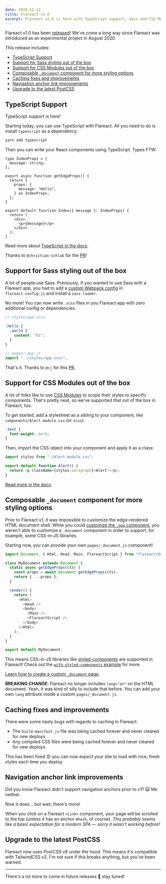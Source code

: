 ```yaml
---
date: 2020-12-12
title: Flareact v1.0
excerpt: Flareact v1.0 is here with TypeScript support, Sass and CSS Modules support out-of-the-box, caching improvements, and more.
---
```


Flareact v1.0 has been [released](https://github.com/flareact/flareact/releases/tag/v1.0.0)! We've come a long way since Flareact was introduced as an experimental project in August 2020.

This release includes:

- [TypeScript Support](#typescript-support)
- [Support for Sass styling out of the box](#support-for-sass-styling-out-of-the-box)
- [Support for CSS Modules out of the box](#support-for-css-modules-out-of-the-box)
- [Composable `_document` component for more styling options](#composable-code-_document-code-component-for-more-styling-options)
- [Caching fixes and improvements](#caching-fixes-and-improvements)
- [Navigation anchor link improvements](#navigation-anchor-link-improvements)
- [Upgrade to the latest PostCSS](#upgrade-to-the-latest-postcss)

## TypeScript Support

TypeScript support is here!

Starting today, you can use TypeScript with Flareact. All you need to do is install `typescript` as a dependency:

```bash
yarn add typescript
```

Then you can write your React components using TypeScript. Types FTW:

```tsx
type IndexProps = {
  message: string;
};

export async function getEdgeProps() {
  return {
    props: {
      message: "Hello",
    } as IndexProps,
  };
}

export default function Index({ message }: IndexProps) {
  return (
    <div>
      <p>{message}</p>
    </div>
  );
}
```

Read more about [TypeScript in the docs](/docs/typescript).

Thanks to `@christian-schlab` for the [PR](christian-schab)!

## Support for Sass styling out of the box

A lot of people use Sass. Previously, if you wanted to use Sass with a Flareact app, you had to add a [custom Webpack config](/docs/custom-webpack-config) in `flareact.config.js` and install a `sass-loader`.

No more! You can now write `.scss` files in you Flareact app with zero additional config or dependencies.

```scss
// styles/app.scss

.hello {
  .world {
    content: "hi";
  }
}
```

```js
// pages/_app.js
import "../styles/app.scss";
```

That's it. Thanks to `@cj` for this [PR](https://github.com/flareact/flareact/pull/63).

## Support for CSS Modules out of the box

A lot of folks like to use [CSS Modules](https://github.com/css-modules/css-modules) to scope their styles to specific components. That's pretty neat, so we've supported that out of the box in Flareact, too.

To get started, add a stylesheet as a sibling to your component, like `components/Alert.module.css` (or `scss`):

```css
.text {
  font-weight: bold;
}
```

Then, import the CSS object into your component and apply it as a class:

```js
import styles from "./Alert.module.css";

export default function Alert() {
  return <p className={styles.paragraph}>Alert!</p>;
}
```

[Read more in the docs](/docs/built-in-css-support).

## Composable `_document` component for more styling options

Prior to Flareact v1, it was impossible to customize the edge-rendered HTML document shell. While you could [customize the `_app` component](/docs/custom-app-page), you weren't able to customize a `_document` component in order to support, for example, some CSS-in-JS libraries.

Starting now, you can provide your own `pages/_document.js` component!

```js
import Document, { Html, Head, Main, FlareactScript } from "flareact/document";

class MyDocument extends Document {
  static async getEdgeProps(ctx) {
    const props = await Document.getEdgeProps(ctx);
    return { ...props };
  }

  render() {
    return (
      <Html>
        <Head />
        <body>
          <Main />
          <FlareactScript />
        </body>
      </Html>
    );
  }
}

export default MyDocument;
```

This means CSS-in-JS libraries like [styled-components](https://styled-components.com/) are supported in Flareact! Check out the [`with-styled-components` example](https://github.com/flareact/flareact/tree/canary/examples/with-styled-components) for more.

[Learn how to create a custom `_document` page](/docs/custom-document-page).

**BREAKING CHANGE**: Flareact no longer includes `lang="en"` on the HTML document. Yeah, it was kind of silly to include that before. You can add your own `lang` attribute inside a custom `pages/_document.js`.

## Caching fixes and improvements

There were some nasty bugs with regards to caching in Flareact:

- The `build-manifest.js` file was being cached forever and never cleared for new deploys
- Any compiled CSS files were being cached forever and never cleared for new deploys

This has been fixed 😍 you can now expect your site to load with nice, fresh styles each time you deploy.

## Navigation anchor link improvements

Did you know Flareact didn't support navigation anchors prior to v1? 🙀 Me neither.

Now it does... but wait, there's more!

When you click on a Flareact `<Link>` component, your page will be scrolled to the top (unless it has an anchor `#hash`, of course). _This probably seems like a basic expectation for a modern SPA — sorry it wasn't working before!_

## Upgrade to the latest PostCSS

Flareact now uses PostCSS v8 under the hood. This means it's compatible with TailwindCSS v2. I'm not sure if this breaks anything, but you've been warned.

---

There's a lot more to come in future releases 🤠 stay tuned!
